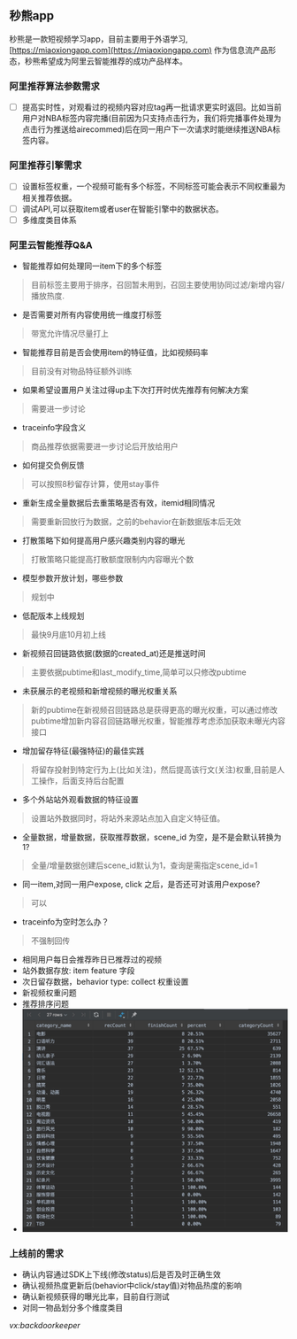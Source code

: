 ## 秒熊app

秒熊是一款短视频学习app，目前主要用于外语学习,[https://miaoxiongapp.com](https://miaoxiongapp.com) 作为信息流产品形态，秒熊希望成为阿里云智能推荐的成功产品样本。


### 阿里推荐算法参数需求

- [ ] 提高实时性，对观看过的视频内容对应tag再一批请求更实时返回。比如当前用户对NBA标签内容完播(目前因为只支持点击行为，我们将完播事件处理为点击行为推送给airecommed)后在同一用户下一次请求时能继续推送NBA标签内容。


### 阿里推荐引擎需求

- [ ] 设置标签权重，一个视频可能有多个标签，不同标签可能会表示不同权重最为相关推荐依据。
- [ ] 调试API,可以获取item或者user在智能引擎中的数据状态。
- [ ] 多维度类目体系

### 阿里云智能推荐Q&A
- 智能推荐如何处理同一item下的多个标签
> 目前标签主要用于排序，召回暂未用到，召回主要使用协同过滤/新增内容/播放热度.
- 是否需要对所有内容使用统一维度打标签
> 带宽允许情况尽量打上
- 智能推荐目前是否会使用item的特征值，比如视频码率
> 目前没有对物品特征额外训练
- 如果希望设置用户关注过得up主下次打开时优先推荐有何解决方案
> 需要进一步讨论
- traceinfo字段含义
> 商品推荐依据需要进一步讨论后开放给用户
- 如何提交负例反馈
> 可以按照8秒留存计算，使用stay事件
- 重新生成全量数据后去重策略是否有效，itemid相同情况
> 需要重新回放行为数据，之前的behavior在新数据版本后无效
- 打散策略下如何提高用户感兴趣类别内容的曝光
> 打散策略只能提高打散额度限制内内容曝光个数
- 模型参数开放计划，哪些参数
> 规划中
- 低配版本上线规划
> 最快9月底10月初上线
- 新视频召回链路依据(数据的created_at)还是推送时间
> 主要依据pubtime和last_modify_time,简单可以只修改pubtime
- 未获展示的老视频和新增视频的曝光权重关系
> 新的pubtime在新视频召回链路总是获得更高的曝光权重，可以通过修改pubtime增加新内容召回链路曝光权重，智能推荐考虑添加获取未曝光内容接口
- 增加留存特征(最强特征)的最佳实践
> 将留存投射到特定行为上(比如关注)，然后提高该行文(关注)权重,目前是人工操作，后面支持后台配置
- 多个外站站外观看数据的特征设置
> 设置站外数据同时，将站外来源站点加入自定义特征值。
- 全量数据，增量数据，获取推荐数据，scene_id 为空，是不是会默认转换为1?
> 全量/增量数据创建后scene_id默认为1，查询是需指定scene_id=1
- 同一item,对同一用户expose, click 之后，是否还可对该用户expose?
> 可以
- traceinfo为空时怎么办？
> 不强制回传
- 相同用户每日会推荐昨日已推荐过的视频
- 站外数据存放: item feature 字段
- 次日留存数据，behavior type: collect 权重设置
- 新视频权重问题
- 推荐排序问题
- ![alt text](https://github.com/dengtongtongtong/miaoxiong/blob/master/WechatIMG195.jpeg?raw=true)

### 上线前的需求
- 确认内容通过SDK上下线(修改status)后是否及时正确生效
- 确认视频热度更新后(behavior中click/stay值)对物品热度的影响
- 确认新视频获得的曝光比率，目前自行测试
- 对同一物品划分多个维度类目

*vx:backdoorkeeper*
